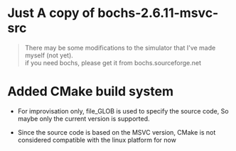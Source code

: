 # Just A copy of bochs-2.6.11-msvc-src

> There may be some modifications to the simulator that I've made myself (not yet).  
> if you need bochs, please get it from bochs.sourceforge.net


# Added CMake build system

- For improvisation only, file_GLOB is used to specify the source code,
So maybe only the current version is supported.

- Since the source code is based on the MSVC version, CMake is not considered compatible with the linux platform for now
